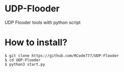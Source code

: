 # UDP-Flooder
UDP Flooder tools with python script

# How to install?
``$ git clone https://github.com/RCode777/UDP-Flooder`` <br>
``$ cd UDP-Flooder`` <br>
``$ python3 start.py`` <br>
